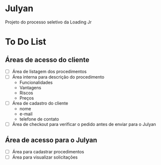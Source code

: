 # Julyan
Projeto do processo seletivo da Loading Jr

# To Do List

## Áreas de acesso do cliente

- [ ] Área de listagem dos procedimentos  
- [ ] Área interna para descrição do procedimento  
  - Funcionalidades
  - Vantagens
  - Riscos
  - Preços
- [ ] Área de cadastro do cliente  
  - nome  
  - e-mail  
  - telefone de contato
- [ ] Área de checkout para verificar o pedido antes de enviar para o Julyan  

## Área de acesso para o Julyan

- [ ] Área para cadastrar procedimentos  
- [ ] Área para visualizar solicitações  
